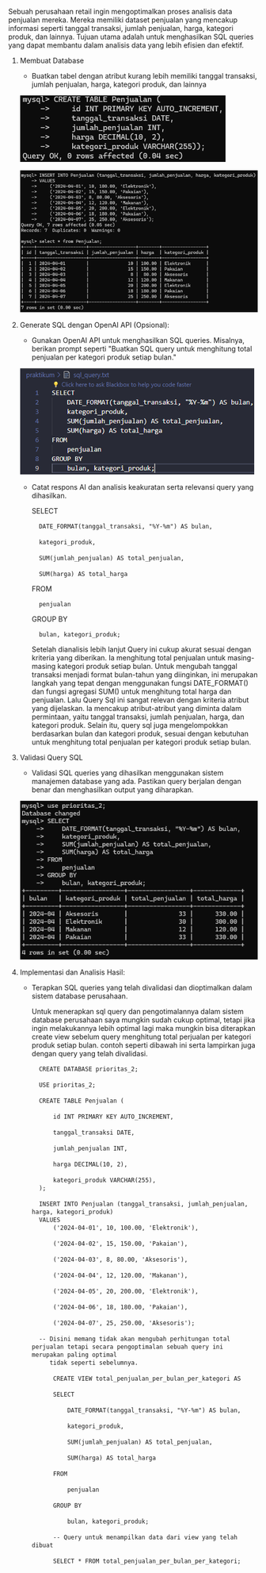 Sebuah perusahaan retail ingin mengoptimalkan proses analisis data penjualan mereka. Mereka memiliki dataset penjualan yang mencakup informasi seperti tanggal transaksi, jumlah penjualan, harga, kategori produk, dan lainnya. Tujuan utama adalah untuk menghasilkan SQL queries yang dapat membantu dalam analisis data yang lebih efisien dan efektif.

1. Membuat Database

    - Buatkan tabel dengan atribut kurang lebih memiliki tanggal transaksi, jumlah penjualan, harga, kategori produk, dan lainnya

    ![alt text](https://github.com/ddzikri/de_muhammad-dzikri-rizaldi/blob/main/24_Implementation-AI-on-Data-Engineer/screenshots/no_1_prioritas_2.png?raw=true)

    ![alt text](https://github.com/ddzikri/de_muhammad-dzikri-rizaldi/blob/main/24_Implementation-AI-on-Data-Engineer/screenshots/no_1.1_prioritas_2.png?raw=true)


2. Generate SQL dengan OpenAI API (Opsional):

    - Gunakan OpenAI API untuk menghasilkan SQL queries. Misalnya, berikan prompt seperti "Buatkan SQL query untuk menghitung total penjualan per kategori produk setiap bulan."

    ![alt text](https://github.com/ddzikri/de_muhammad-dzikri-rizaldi/blob/main/24_Implementation-AI-on-Data-Engineer/screenshots/no_2_prioritas_2.png?raw=true)

    - Catat respons AI dan analisis keakuratan serta relevansi query yang dihasilkan.

        SELECT 

            DATE_FORMAT(tanggal_transaksi, "%Y-%m") AS bulan,

            kategori_produk,

            SUM(jumlah_penjualan) AS total_penjualan,

            SUM(harga) AS total_harga

        FROM 

            penjualan

        GROUP BY 

            bulan, kategori_produk;

        Setelah dianalisis lebih lanjut Query ini cukup akurat sesuai dengan kriteria yang diberikan. Ia menghitung total penjualan untuk masing-masing kategori produk setiap bulan. Untuk mengubah tanggal transaksi menjadi format bulan-tahun yang diinginkan, ini merupakan langkah yang tepat dengan menggunakan fungsi DATE_FORMAT() dan fungsi agregasi SUM() untuk menghitung total harga dan penjualan. Lalu Query Sql ini sangat relevan dengan kriteria atribut yang dijelaskan. Ia mencakup atribut-atribut yang diminta dalam permintaan, yaitu tanggal transaksi, jumlah penjualan, harga, dan kategori produk. Selain itu, query sql juga mengelompokkan  berdasarkan bulan dan kategori produk, sesuai dengan kebutuhan untuk menghitung total penjualan per kategori produk setiap bulan.

3. Validasi Query SQL

    - Validasi SQL queries yang dihasilkan menggunakan sistem manajemen database yang ada. Pastikan query berjalan dengan benar dan menghasilkan output yang diharapkan.

    ![alt text](https://github.com/ddzikri/de_muhammad-dzikri-rizaldi/blob/main/24_Implementation-AI-on-Data-Engineer/screenshots/no_3_prioritas_2.png?raw=true)


4. Implementasi dan Analisis Hasil:

    - Terapkan SQL queries yang telah divalidasi dan dioptimalkan dalam sistem database perusahaan.

        Untuk menerapkan sql query dan pengotimalannya dalam sistem database perusahaan saya mungkin sudah cukup optimal, tetapi jika ingin melakukannya 
        lebih optimal lagi maka mungkin bisa diterapkan create view sebelum query menghitung total perjualan per kategori produk setiap bulan. contoh seperti dibawah 
        ini serta lampirkan juga dengan query yang telah divalidasi.

            CREATE DATABASE prioritas_2;

            USE prioritas_2;

            CREATE TABLE Penjualan (

                id INT PRIMARY KEY AUTO_INCREMENT,

                tanggal_transaksi DATE,

                jumlah_penjualan INT,

                harga DECIMAL(10, 2),

                kategori_produk VARCHAR(255),
            );

            INSERT INTO Penjualan (tanggal_transaksi, jumlah_penjualan, harga, kategori_produk)
            VALUES 
                ('2024-04-01', 10, 100.00, 'Elektronik'),

                ('2024-04-02', 15, 150.00, 'Pakaian'),

                ('2024-04-03', 8, 80.00, 'Aksesoris'),

                ('2024-04-04', 12, 120.00, 'Makanan'),

                ('2024-04-05', 20, 200.00, 'Elektronik'),

                ('2024-04-06', 18, 180.00, 'Pakaian'),

                ('2024-04-07', 25, 250.00, 'Aksesoris');

            -- Disini memang tidak akan mengubah perhitungan total perjualan tetapi secara pengoptimalan sebuah query ini merupakan paling optimal 
               tidak seperti sebelumnya.
               
                CREATE VIEW total_penjualan_per_bulan_per_kategori AS

                SELECT 

                    DATE_FORMAT(tanggal_transaksi, "%Y-%m") AS bulan,

                    kategori_produk,

                    SUM(jumlah_penjualan) AS total_penjualan,

                    SUM(harga) AS total_harga

                FROM 

                    penjualan

                GROUP BY 

                    bulan, kategori_produk;

                -- Query untuk menampilkan data dari view yang telah dibuat

                SELECT * FROM total_penjualan_per_bulan_per_kategori;
